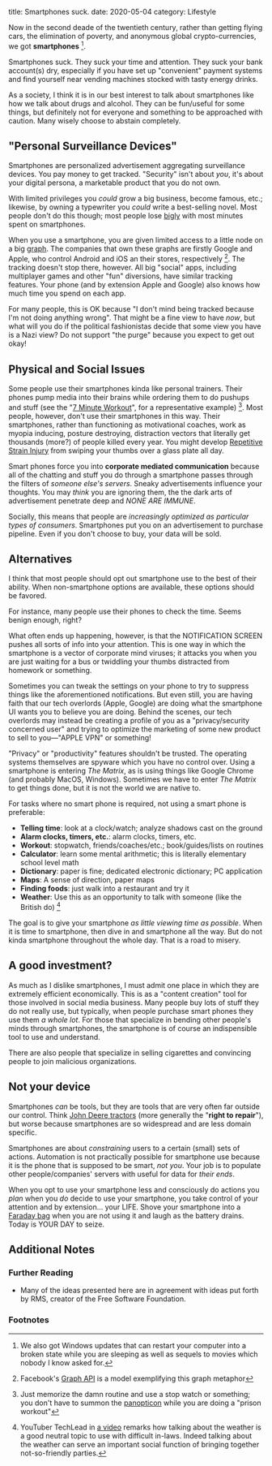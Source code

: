 title: Smartphones suck.
date: 2020-05-04
category: Lifestyle

Now in the second deade of the twentieth century, rather than getting
flying cars, the elimination of poverty, and anonymous global
crypto-currencies, we got **smartphones** [^1].

Smartphones suck. They suck your time and attention. They suck your
bank account(s) dry, especially if you have set up "convenient"
payment systems and find yourself near vending machines stocked with
tasty energy drinks.

As a society, I think it is in our best interest to talk about
smartphones like how we talk about drugs and alcohol. They can be
fun/useful for some things, but definitely not for everyone and
something to be approached with caution. Many wisely choose to abstain
completely.

## "Personal Surveillance Devices"

Smartphones are personalized advertisement aggregating surveillance
devices. You pay money to get tracked. "Security" isn't about *you*,
it's about your digital persona, a marketable product that you do not
own.

With limited privileges you *could* grow a big
business, become famous, etc.; likewise, by owning a typewriter you
*could* write a best-selling novel. Most people don't do this though;
most people lose [bigly](https://knowyourmeme.com/memes/bigly) with
most minutes spent on smartphones.

When you use a smartphone, you are given limited access to a little
node on a big [graph](https://en.wikipedia.org/wiki/Graph_theory). The
companies that own these graphs are firstly Google and Apple, who
control Android and iOS an their stores, respectively [^2].  The
tracking doesn't stop there, however. All big "social" apps, including
multiplayer games and other "fun" diversions, have similar tracking
features. Your phone (and by extension Apple and Google) also knows
how much time you spend on each app.

For many people, this is OK because "I don't mind being tracked
because I'm not doing anything wrong". That might be a fine view to
have *now*, but what will you do if the political fashionistas decide
that some view you have is a Nazi view? Do not support "the purge"
because you expect to get out okay!

## Physical and Social Issues

Some people use their smartphones kinda like personal trainers. Their
phones pump media into their brains while ordering them to do pushups
and stuff (see the "[7 Minute Workout](https://7-min.com/)", for a
representative example) [^3]. Most people, however, don't use their
smartphones in this way. Their smartphones, rather than functioning as
motivational coaches, work as myopia inducing, posture destroying,
distraction vectors that literally get thousands (more?) of people
killed every year. You might develop [Repetitive Strain
Injury](https://en.wikipedia.org/wiki/Repetitive_strain_injury) from
swiping your thumbs over a glass plate all day.

Smart phones force you into **corporate mediated communication**
because all of the chatting and stuff you do through a smartphone
passes through the filters of *someone else's servers*. Sneaky
advertisements influence your thoughts. You may *think* you are
ignoring them, the the dark arts of advertisement penetrate deep and
*NONE ARE IMMUNE*.

Socially, this means that people are *increasingly optimized as
particular types of consumers*. Smartphones put you on an
advertisement to purchase pipeline. Even if you don't choose to buy,
your data will be sold.

## Alternatives

I think that most people should opt out smartphone use to the best of
their ability. When non-smartphone options are available, these
options should be favored.

For instance, many people use their phones to check the time. Seems
benign enough, right?

What often ends up happening, however, is that the NOTIFICATION SCREEN
pushes all sorts of info into your attention. This is one way in which
the smartphone is a vector of corporate mind viruses; it attacks you
when you are just waiting for a bus or twiddling your thumbs
distracted from homework or something.

Sometimes you can tweak the settings on your phone to try to suppress
things like the aforementioned notifications. But even still, you are
having faith that our tech overlords (Apple, Google) are doing what
the smartphone UI wants you to believe you are doing. Behind the
scenes, our tech overlords may instead be creating a profile of you as
a "privacy/security concerned user" and trying to optimize the
marketing of some new product to sell to you&mdash;"APPLE VPN" or
something!

"Privacy" or "productivity" features shouldn't be trusted. The
operating systems themselves are spyware which you have no control
over. Using a smartphone is entering *The Matrix*, as is using things
like Google Chrome (and probably MacOS, Windows). Sometimes we have to
enter *The Matrix* to get things done, but it is not the world we are
native to.

For tasks where no smart phone is required, not using a smart phone is
preferable:

- **Telling time**: look at a clock/watch; analyze shadows cast on the ground
- **Alarm clocks, timers, etc.**: alarm clocks, timers, etc.
- **Workout**: stopwatch, friends/coaches/etc.; book/guides/lists on routines
- **Calculator**: learn some mental arithmetic; this is literally
  elementary school level math
- **Dictionary**: paper is fine; dedicated electronic dictionary; PC
  application
- **Maps**: A sense of direction, paper maps
- **Finding foods**: just walk into a restaurant and try it
- **Weather**: Use this as an opportunity to talk with someone (like
  the British do) [^4]

The goal is to give your smartphone *as little viewing time as
possible*. When it is time to smartphone, then dive in and smartphone
all the way. But do not kinda smartphone throughout the whole
day. That is a road to misery.

## A good investment?

As much as I dislike smartphones, I must admit one place in which they
are extremely efficient economically. This is as a "content creation"
tool for those involved in social media business.  Many people buy
lots of stuff they do not really use, but typically, when people
purchase smart phones they use them *a whole lot*. For those that
specialize in bending other people's minds through smartphones, the
smartphone is of course an indispensible tool to use and understand.

There are also people that specialize in selling cigarettes and
convincing people to join malicious organizations.

## Not your device

Smartphones *can* be tools, but they are tools that are very often far
outside our control. Think [John Deere
tractors](https://www.vice.com/en_us/article/xykkkd/why-american-farmers-are-hacking-their-tractors-with-ukrainian-firmware)
(more generally the "**right to repair**"), but worse because
smartphones are so widespread and are less domain specific.

Smartphones are about *constraining* users to a certain (small) sets
of actions. Automation is not practically possible for smartphone use
because it is the phone that is supposed to be smart, *not you*. Your
job is to populate other people/companies' servers with useful for
data for *their ends*.

When you opt to use your smartphone less and consciously do actions
you *plan* when you *do* decide to use your smartphone, you take control
of your attention and by extension... your LIFE. Shove your smartphone
into a [Faraday bag](https://www.amazon.com/faraday-bag/s?k=faraday+bag) when you are not using it and laugh as the battery
drains. Today is YOUR DAY to seize.


Additional Notes
----------------

### Further Reading

- Many of the ideas presented here are in agreement with ideas put forth by RMS, creator of the Free Software Foundation.

### Footnotes

[^1]: We also got Windows updates that can restart your computer into a broken state while you are sleeping as well as sequels to movies which nobody I know asked for.

[^2]: Facebook's [Graph API](https://developers.facebook.com/docs/graph-api/) is a model exemplifying this graph metaphor

[^3]: Just memorize the damn routine and use a stop watch or something; you don't have to summon the [panopticon](https://en.wikipedia.org/wiki/Panopticon) while you are doing a "prison workout"

[^4]: YouTuber TechLead in [a video](https://www.youtube.com/watch?v=jmONbYqYaRk) remarks how talking about the weather is a good neutral topic to use with difficult in-laws. Indeed talking about the weather can serve an important social function of bringing together not-so-friendly parties. 
